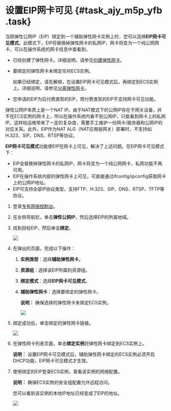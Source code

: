 # 设置EIP网卡可见 {#task_ajy_m5p_yfb .task}

当把弹性公网IP（EIP）绑定到一个辅助弹性网卡实例上时，您可以选择**EIP网卡可见模式**。此模式下，EIP将替换掉弹性网卡的私网IP，网卡将变为一个纯公网网卡，可以在操作系统的网卡信息中查看到。

-   已经创建了弹性网卡。详细说明，请参见[创建弹性网卡](../../../../intl.zh-CN/网络/弹性网卡/创建弹性网卡.md#)。

-   要绑定的弹性网卡未绑定任何ECS实例。

    如果已经绑定，请先解绑，在设置EIP网卡可见模式后，再绑定到ECS实例上。详细说明，请参见[分离弹性网卡](../../../../intl.zh-CN/网络/弹性网卡/分离弹性网卡.md#)。

-   您申请的EIP为后付费类型的EIP，预付费类型的EIP不支持网卡可见功能。


弹性公网IP本质上是一个NAT IP。由于NAT模式下的公网IP存在于网关设备，并不在ECS实例的网卡上，所以在操作系统内看不到公网IP，只能看到网卡上的私网IP。这样给运维带来了一定的复杂度，需要手工维护一份网卡/服务器和公网IP的对应关系。此外，EIP作为NAT ALG（NAT应用层网关）部署时，不支持如H.323、SIP、DNS、RTSP等协议。

**EIP网卡可见模式**功能使EIP在网卡上可见，解决了上述问题。在EIP网卡可见模式下：

-   EIP会替换掉弹性网卡的私网IP，网卡将变为一个纯公网网卡，私网功能不再可用。
-   EIP在操作系统内部的弹性网卡上可见，可直接通过ifconfig/ipconfig获取网卡上的公网IP地址。
-   EIP可支持全部IP协议类型，支持FTP、H.323、SIP、DNS、RTSP、TFTP等协议。

1.  登录[专有网络控制台](https://vpcnext.console.aliyun.com)。
2.  在左侧导航栏，单击**弹性公网IP**，然后选择EIP的所属地域。
3.  找到目标EIP，然后单击**绑定**。 

    ![](http://static-aliyun-doc.oss-cn-hangzhou.aliyuncs.com/assets/img/65386/155641702633373_zh-CN.png)

4.  在弹出的页面，完成以下操作： 
    1.  **实例类型**：选择**辅助弹性网卡**。
    2.  **资源组**：选择该EIP所属的资源组。
    3.  **绑定模式**：选择**EIP网卡可见模式**。
    4.  **辅助弹性网卡**：选择要绑定的弹性网卡。 

        **说明：** 确保选择的弹性网卡未绑定ECS实例。

        ![](http://static-aliyun-doc.oss-cn-hangzhou.aliyuncs.com/assets/img/65386/155641702633380_zh-CN.png)

5.  绑定成功后，单击绑定的弹性网卡链接。 

    ![](http://static-aliyun-doc.oss-cn-hangzhou.aliyuncs.com/assets/img/65386/155641702733382_zh-CN.png)

6.  在弹性网卡列表页面，单击**绑定实例**将弹性网卡绑定到ECS实例上。 

    **说明：** 设置EIP网卡可见模式后，辅助弹性网卡绑定的ECS实例必须开启DHCP功能，EIP网卡可见模式才生效。

7.  使用绑定的EIP登录ECS实例，查看该实例的网络配置。 

    **说明：** 确保ECS实例的安全组配置允许远程访问。

    您可以看到该实例的本地IP地址已经变成了EIP的地址。

    ![](http://static-aliyun-doc.oss-cn-hangzhou.aliyuncs.com/assets/img/65386/155641702733443_zh-CN.png)


